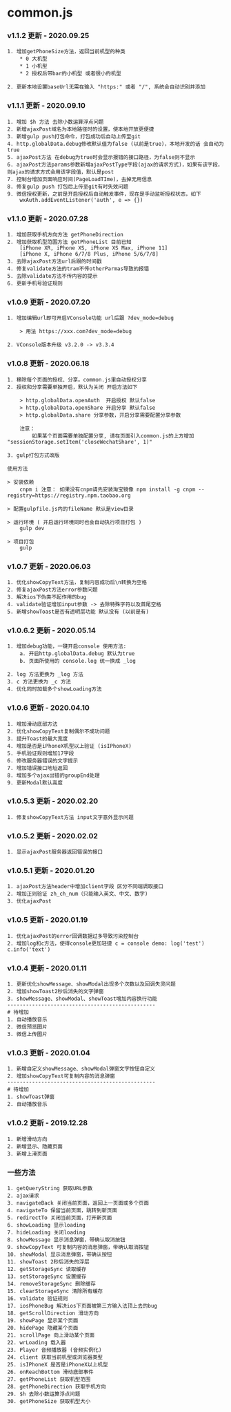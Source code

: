 # common.js

### v1.1.2 更新 - 2020.09.25
```
1. 增加getPhoneSize方法，返回当前机型的种类
    * 0 大机型
    * 1 小机型
    * 2 授权后带bar的小机型 或者很小的机型

2. 更新本地设置baseUrl无需在输入 "https:" 或者 "/", 系统会自动识别并添加
```

### v1.1.1 更新 - 2020.09.10
```
1. 增加 $h 方法 去除小数运算浮点问题
2. 新增ajaxPost域名为本地路径时的设置，使本地开放更便捷
3. 新增gulp push打包命令，打包成功后自动上传至git
4. http.globalData.debug修改默认值为false (以前是true)，本地开发的话 会自动为true
5. ajaxPost方法 在debug为true时会显示报错的接口路径，为false则不显示
6. ajaxPost方法params参数新增ajaxPostType字段(ajax的请求方式)，如果有该字段，则ajax的请求方式会用该字段值，默认是post
7. 控制台增加页面响应时间(PageLoadTIme)，去掉无用信息
8. 修复gulp push 打包后上传至git有时失效问题
9. 微信授权更新，之前是开启授权后自动触发事件，现在是手动监听授权状态，如下
    wxAuth.addEventListener('auth', e => {})
```

### v1.1.0 更新 - 2020.07.28
```
1. 增加获取手机方向方法 getPhoneDirection
2. 增加获取机型范围方法 getPhoneList 目前已知 
    [iPhone XR, iPhone XS, iPhone XS Max, iPhone 11]
    [iPhone X, iPhone 6/7/8 Plus, iPhone 5/6/7/8]
3. 去除ajaxPost方法url后跟的时间戳
4. 修复validate方法的tram不传otherParmas导致的报错
5. 去除validate方法不传内容的提示
6. 更新手机号验证规则
```

### v1.0.9 更新 - 2020.07.20
```
1. 增加编辑url即可开启VConsole功能 url后跟 ?dev_mode=debug

    > 用法 https://xxx.com?dev_mode=debug

2. VConsole版本升级 v3.2.0 -> v3.3.4
```

### v1.0.8 更新 - 2020.06.18
```
1. 移除每个页面的授权、分享。common.js里自动授权分享
2. 授权和分享需要单独开启，默认为关闭 开启方法如下

    > http.globalData.openAuth  开启授权 默认false
    > http.globalData.openShare 开启分享 默认false
    > http.globalData.share 分享参数，开启分享需要配置分享参数

    注意： 
        如果某个页面需要单独配置分享, 请在页面引入common.js的上方增加 "sessionStorage.setItem('closeWechatShare', 1)" 

3. gulp打包方式改版

使用方法

> 安装依赖
    cnpm i 注意： 如果没有cnpm请先安装淘宝镜像 npm install -g cnpm --registry=https://registry.npm.taobao.org

> 配置gulpfile.js内的fileName 默认是view目录

> 运行环境 ( 开启运行环境同时也会自动执行项目打包 )
    gulp dev

> 项目打包
    gulp
```

### v1.0.7 更新 - 2020.06.03
```$xslt
1. 优化showCopyText方法，复制内容成功后\n转换为空格
2. 修复ajaxPost方法error参数问题
3. 解决ios下伪类不起作用的bug
4. validate验证增加input参数 -> 去除特殊字符以及首尾空格
5. 新增showToast是否有透明层功能 默认没有 (以前是有)
```

### v1.0.6.2 更新 - 2020.05.14
```
1. 增加debug功能，一键开启console 使用方法:
    a. 开启http.globalData.debug 默认为true
    b. 页面所使用的 console.log 统一换成 _log
    
2. log 方法更换为 _log 方法
3. c 方法更换为 _c 方法
4. 优化同时加载多个showLoading方法
```

### v1.0.6 更新 - 2020.04.10
~~~
1. 增加滑动底部方法
2. 优化showCopyText复制偶尔不成功问题
3. 提升Toast的最大宽度
4. 增加是否是iPhoneX机型以上验证 (isIPhoneX)
5. 手机验证规则增加17字段
6. 修改服务器错误的文字提示
7. 增加错误接口地址返回
8. 增加多个ajax出错的groupEnd处理
9. 更新Modal默认高度
~~~

### v1.0.5.3 更新 - 2020.02.20
~~~
1. 修复showCopyText方法 input文字意外显示问题
~~~

### v1.0.5.2 更新 - 2020.02.02
```
1. 显示ajaxPost服务器返回错误的接口
```

### v1.0.5.1 更新 - 2020.01.20
```
1. ajaxPost方法header中增加client字段 区分不同端调取接口
2. 增加正则验证 zh_ch_num（只能输入英文、中文、数字)
3. 优化ajaxPost
```

### v1.0.5 更新 - 2020.01.19
```
1. 优化ajaxPost的error回调数据过多导致污染控制台
2. 增加log和c方法，使得console更加轻捷 c = console demo: log('test') c.info('text')
```

### v1.0.4 更新 - 2020.01.11
```$xslt
1. 更新优化showMessage、showModal出现多个次数以及回调失灵问题
2. 增加showToast2秒后消失的文字弹窗
3. showMessage、showModal、showToast增加内容换行功能
------------------------------------------------
# 待增加
1. 自动播放音乐
2. 微信预览图片
3. 微信上传图片
```
### v1.0.3 更新 - 2020.01.04
```$xslt
1. 新增自定义showMessage、showModal弹窗文字按钮自定义
2. 增加showCopyText可复制内容的消息弹窗
------------------------------------------------
# 待增加
1. showToast弹窗
2. 自动播放音乐
```

### v1.0.2 更新 - 2019.12.28
```
1. 新增滑动方向
2. 新增显示、隐藏页面
3. 新增上滑页面
```

### 一些方法
```$xslt
1. getQueryString 获取URL参数
2. ajax请求
3. navigateBack 关闭当前页面，返回上一页面或多个页面
4. navigateTo 保留当前页面，跳转到新页面
5. redirectTo 关闭当前页面，打开新页面
6. showLoading 显示loading
7. hideLoading 关闭loading
8. showMessage 显示消息弹窗，带确认取消按钮
9. showCopyText 可复制内容的消息弹窗，带确认取消按钮
10. showModal 显示消息弹窗，带确认按钮
11. showToast 2秒后消失的浮层
12. getStorageSync 读取缓存
13. setStorageSync 设置缓存
14. removeStorageSync 删除缓存
15. clearStorageSync 清除所有缓存
16. validate 验证规则
17. iosPhoneBug 解决ios下页面被第三方输入法顶上去的bug
18. getScrollDirection 滑动方向
19. showPage 显示某个页面
20. hidePage 隐藏某个页面
21. scrollPage 向上滑动某个页面
22. wrLoading 载入器
23. Player 音频播放器 (音频实例化)
24. client 获取当前机型或浏览器类型
25. isIPhoneX 是否是iPhoneX以上机型
26. onReachBottom 滑动底部事件
27. getPhoneList 获取机型范围
28. getPhoneDirection 获取手机方向
29. $h 去除小数运算浮点问题
30. getPhoneSize 获取机型大小
```
